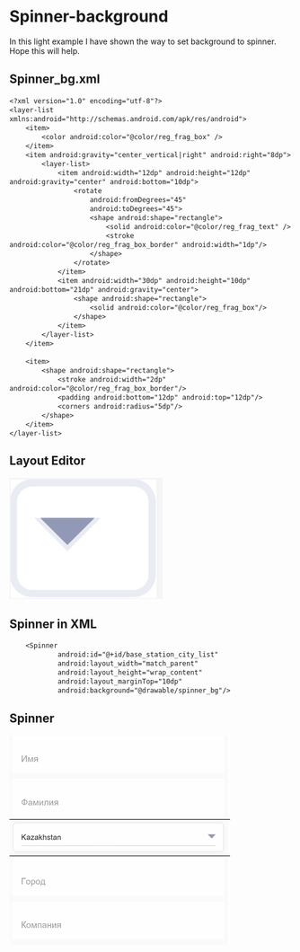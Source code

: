 # Spinner-background

In this light example I have shown the way to set background to spinner. Hope this will help.

## Spinner_bg.xml

```
<?xml version="1.0" encoding="utf-8"?>
<layer-list xmlns:android="http://schemas.android.com/apk/res/android">
    <item>
        <color android:color="@color/reg_frag_box" />
    </item>
    <item android:gravity="center_vertical|right" android:right="8dp">
        <layer-list>
            <item android:width="12dp" android:height="12dp" android:gravity="center" android:bottom="10dp">
                <rotate
                    android:fromDegrees="45"
                    android:toDegrees="45">
                    <shape android:shape="rectangle">
                        <solid android:color="@color/reg_frag_text" />
                        <stroke android:color="@color/reg_frag_box_border" android:width="1dp"/>
                    </shape>
                </rotate>
            </item>
            <item android:width="30dp" android:height="10dp" android:bottom="21dp" android:gravity="center">
                <shape android:shape="rectangle">
                    <solid android:color="@color/reg_frag_box"/>
                </shape>
            </item>
        </layer-list>
    </item>

    <item>
        <shape android:shape="rectangle">
            <stroke android:width="2dp" android:color="@color/reg_frag_box_border"/>
            <padding android:bottom="12dp" android:top="12dp"/>
            <corners android:radius="5dp"/>
        </shape>
    </item>
</layer-list>

```

## Layout Editor 

![Image1](https://github.com/shahzadafridi/Spinner-background/blob/master/layout_editor.PNG "Layout Editor")

## Spinner in XML

```
    <Spinner
            android:id="@+id/base_station_city_list"
            android:layout_width="match_parent"
            android:layout_height="wrap_content"
            android:layout_marginTop="10dp"
            android:background="@drawable/spinner_bg"/>
```

## Spinner 

![Image1](https://github.com/shahzadafridi/Spinner-background/blob/master/20200102_200338.png "Spinner")

